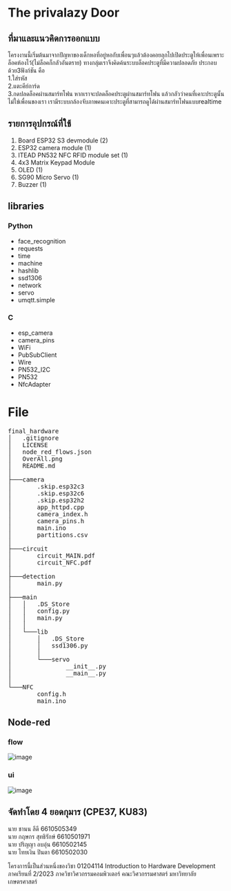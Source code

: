 # The privalazy Door

## ที่มาและแนวคิดการออกแบบ

โครงงานนี้เริ่มต้นมาจากปัญหาของเด็กหอที่อยู่หอกับเพื่อนๆแล้วต้องคอยลุกไปเปิดประตูให้เพื่อนเพราะล็อคห้องไว้(ไม่ล็อคก็กลัวอันตราย) ทางกลุ่มเราจึงคิดค้นระบบล็อคประตูที่มีความปลอดภัย ประกอบด้วย3ฟังก์ชัน คือ \
1.ใส่รหัส \
2.แตะคีย์การ์ด \
3.กดปลดล็อคผ่านสมาร์ทโฟน หากเราจะปลดล็อคประตูผ่านสมาร์ทโฟน แล้วกลัวว่าคนที่เคาะประตูนั้นไม่ใช่เพื่อนของเรา เรามีระบบกล้องจับภาพคนเคาะประตูที่สามารถดูได้ผ่านสมาร์ทโฟนแบบrealtime 

## **รายการอุปกรณ์ที่ใช้**
1. Board ESP32 S3 devmodule (2)
2. ESP32 camera module (1)
3. ITEAD PN532 NFC RFID module set (1)
4. 4x3 Matrix Keypad Module
5. OLED (1)
6. SG90 Micro Servo (1)
7. Buzzer (1)


## libraries

### Python
- face_recognition
- requests
- time
- machine
- hashlib
- ssd1306
- network
- servo
- umqtt.simple

### C
- esp_camera
- camera_pins
- WiFi
- PubSubClient
- Wire
- PN532_I2C
- PN532
- NfcAdapter

# File
<pre>
final_hardware
│   .gitignore
│   LICENSE
│   node_red_flows.json
│   OverAll.png
│   README.md
│
├───camera
│       .skip.esp32c3
│       .skip.esp32c6
│       .skip.esp32h2
│       app_httpd.cpp
│       camera_index.h
│       camera_pins.h
│       main.ino
│       partitions.csv
│
├───circuit
│       circuit_MAIN.pdf
│       circuit_NFC.pdf
│
├───detection
│       main.py
│
├───main
│   │   .DS_Store
│   │   config.py
│   │   main.py
│   │
│   └───lib
│       │   .DS_Store
│       │   ssd1306.py
│       │
│       └───servo
│               __init__.py
│               __main__.py
│
└───NFC
        config.h
        main.ino
</pre>

## Node-red
### flow
![image](https://github.com/parinya-ao/final_hardware/assets/159911463/89855bb3-d5a1-4197-a8f4-a7f79329085d)


### ui
![image](https://github.com/parinya-ao/final_hardware/assets/159911463/91988040-0d57-4a0a-8419-91130cd87515)


## จัดทำโดย 4 ยอดกุมาร (CPE37, KU83)
นาย ชานน ลีดี 6610505349\
นาย กฤษกร สุทธิรักษ์ 6610501971\
นาย ปริญญา อบอุ่น 6610502145\
นาย ไทยเงิน ปินตา 6610502030

โครงการนี้เป็นส่วนหนึ่งของวิชา 01204114 Introduction to Hardware Development ภาคเรียนที่ 2/2023
ภาควิชาวิศวกรรมคอมพิวเตอร์ คณะวิศวกรรมศาสตร์ มหาวิทยาลัยเกษตรศาสตร์
